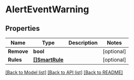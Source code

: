 # AlertEventWarning

## Properties

Name | Type | Description | Notes
------------ | ------------- | ------------- | -------------
**Remove** | **bool** |  | [optional] 
**Rules** | [**[]SmartRule**](SmartRule.md) |  | [optional] 

[[Back to Model list]](../README.md#documentation-for-models) [[Back to API list]](../README.md#documentation-for-api-endpoints) [[Back to README]](../README.md)



